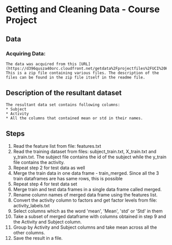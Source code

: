 Getting and Cleaning Data - Course Project
==========================================


Data
----

### Acquiring Data:
    The data was acquired from this [URL](https://d396qusza40orc.cloudfront.net/getdata%2Fprojectfiles%2FUCI%20HAR%20Dataset.zip). This is a zip file containing various files. The description of the files can be found in the zip file itself in the readme file.







Description of the resultant dataset
------------------------------------
	The resultant data set contains following columns:
	* Subject
	* Activity
	* All the columns that contained mean or std in their names.
	

Steps
-----
1. Read the feature list from file: features.txt
2. Read the training dataset from files: subject_train.txt, X_train.txt and y_train.txt. The subject file contains the id of the subject while the y_train file contains the activity.
3. Repeat step 2 for test data as well
4. Merge the train data in one data frame - train_merged. Since all the 3 train dataframes are has same rows, this is possible
5. Repeat step 4 for test data set
6. Merge train and test data frames in a single data frame called merged.
7. Rename column names of merged data frame using the features list.
8. Convert the activity column to factors and get factor levels from file: activity_labels.txt
9. Select columns which as the word 'mean', 'Mean', 'std' or 'Std' in them
10. Take a subset of merged dataframe with columns obtained in step 9 and the Activity and Subject column.
11. Group by Activity and Subject columns and take mean across all the other columns.
12. Save the result in a file.